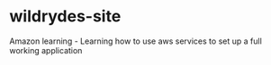 # wildrydes-site
Amazon learning - Learning how to use aws services to set up a full working application
